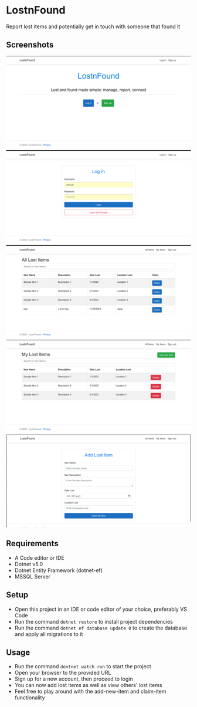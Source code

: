 # LostnFound

Report lost items and potentially get in touch with someone that found it

## Screenshots

![landing](scrshots/pic0.png)
![login](scrshots/pic1.png)
![all_items](scrshots/pic2.png)
![my_items](scrshots/pic3.png)
![my_items](scrshots/pic4.png)

## Requirements

- A Code editor or IDE
- Dotnet v5.0
- Dotnet Entity Framework (dotnet-ef)
- MSSQL Server

## Setup

- Open this project in an IDE or code editor of your choice, preferably VS Code
- Run the command `dotnet restore` to install project dependencies
- Run the command `dotnet ef database update 0` to create the database and apply all migrations to it

## Usage

- Run the command `dontnet watch run` to start the project
- Open your browser to the provided URL
- Sign up for a new account, then proceed to login
- You can now add lost items as well as view others' lost items
- Feel free to play around with the add-new-item and claim-item functionality
